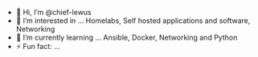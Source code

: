 - 👋 Hi, I’m @chief-lewus
- 👀 I’m interested in ... Homelabs, Self hosted applications and software, Networking
- 🌱 I’m currently learning ... Ansible, Docker, Networking and Python
- ⚡ Fun fact: ...

<!---
chief-lewus/chief-lewus is a ✨ special ✨ repository because its `README.md` (this file) appears on your GitHub profile.
You can click the Preview link to take a look at your changes.
--->
